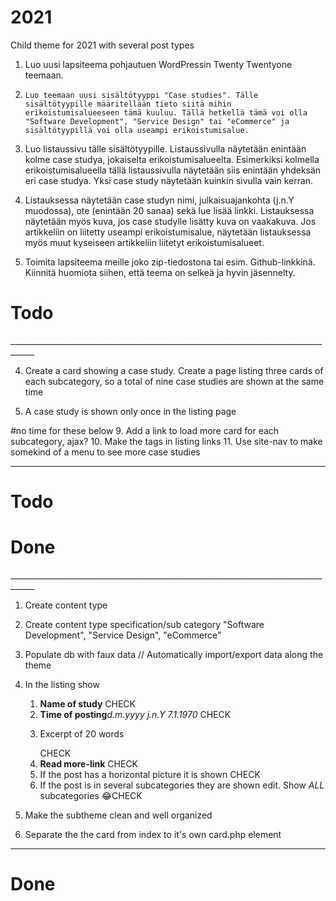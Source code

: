 # 2021
Child theme for 2021 with several post types


1.    Luo uusi lapsiteema pohjautuen WordPressin Twenty Twentyone teemaan.

2.     Luo teemaan uusi sisältötyyppi "Case studies". Tälle sisältötyypille määritellään tieto siitä mihin erikoistumisalueeseen tämä kuuluu. Tällä hetkellä tämä voi olla "Software Development", "Service Design" tai "eCommerce" ja sisältötyypillä voi olla useampi erikoistumisalue.

3.    Luo listaussivu tälle sisältötyypille. Listaussivulla näytetään enintään kolme case studya, jokaiselta erikoistumisalueelta. Esimerkiksi kolmella erikoistumisalueella tällä listaussivulla näytetään siis enintään yhdeksän eri case studya. Yksi case study näytetään kuinkin sivulla vain kerran.

4.    Listauksessa näytetään case studyn nimi, julkaisuajankohta (j.n.Y muodossa), ote (enintään 20 sanaa) sekä lue lisää linkki. Listauksessa näytetään myös kuva, jos case studylle lisätty kuva on vaakakuva. Jos artikkeliin on liitetty useampi erikoistumisalue, näytetään listauksessa myös muut kyseiseen artikkeliin liitetyt erikoistumisalueet.

5.    Toimita lapsiteema meille joko zip-tiedostona tai esim. Github-linkkinä. Kiinnitä huomiota siihen, että teema on selkeä ja hyvin jäsennelty.



<h1>Todo</h1>
____________________________________________________________________________________





4. Create a card showing a case study. Create a page listing three cards of each subcategory, so a total of nine case studies are shown at the same time

5. A case study is shown only once in the listing page


#no time for these below
9. Add a link to load more card for each subcategory, ajax?
10. Make the tags in listing links
11. Use site-nav to make somekind of a menu to see more case studies
____________________________________________________________________________________
<h1>Todo</h1>


<h1>Done</h1>
____________________________________________________________________________________


1. Create content type
2. Create content type specification/sub category
   "Software Development", "Service Design",  "eCommerce"
3. Populate db with faux data // Automatically import/export data along the theme
6. In the listing show
   1. <b>Name of study</b>   CHECK
   2. <b>Time of posting</b><i>d.m.yyyy	j.n.Y	7.1.1970</i> CHECK
   3. <p>Excerpt of 20 words</p> CHECK
   4. <b>Read more-link</b> CHECK
   5. If the post has a horizontal picture it is shown CHECK
   6. If the post is in several subcategories they are shown
      edit. Show  _ALL_ subcategories 😂CHECK
7. Make the subtheme clean and well organized

8. Separate the the card from index to it's own card.php element









____________________________________________________________________________________
<h1>Done</h1>
